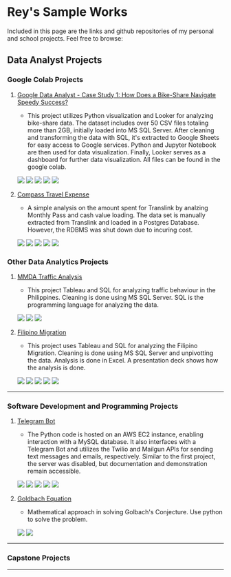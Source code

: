 # Rey's Sample Works

Included in this page are the links and github repositories of my personal and school projects.
Feel free to browse:

## Data Analyst Projects

### Google Colab Projects
1. [Google Data Analyst - Case Study 1: How Does a Bike-Share Navigate Speedy Success?](https://colab.research.google.com/drive/1SEMoFim_BMfPKq8fyGaW6xgIcSrSSUgb#scrollTo=DagP4WgtKWPE)
    - This project utilizes Python visualization and Looker for analyzing bike-share data. The dataset includes over 50 CSV files totaling more than 2GB, initially loaded into MS SQL Server. After cleaning and transforming the data with SQL, it's extracted to Google Sheets for easy access to Google services. Python and Jupyter Notebook are then used for data visualization. Finally, Looker serves as a dashboard for further data visualization. All files can be found in the google colab.

    <a><img src="https://img.shields.io/badge/MS%20SQL%20SERVER-FFDE59" /></a>
    <a><img src="https://img.shields.io/badge/Python-545353" /></a>
    <a><img src="https://img.shields.io/badge/SQL-D9AA1D" /></a>
    <a><img src="https://img.shields.io/badge/Jupyter%20Notebook-7DDA58" /></a>
    <a><img src="https://img.shields.io/badge/Google%20Looker%20Studio-01013C" /></a>
    
2. [Compass Travel Expense](https://colab.research.google.com/drive/1NdTEyaCMcY-cBJlOcmXoGG16lMLZ7jZ4#scrollTo=8TIQuM72gZ3j)
    - A simple analysis on the amount spent for Translink by analzing Monthly Pass and cash value loading. The data set is manually extracted from Translink and loaded in a Postgres Database. However, the RDBMS was shut down due to incuring cost.

    <a><img src="https://img.shields.io/badge/Postgres%20SQL-032DFF" /></a>
    <a><img src="https://img.shields.io/badge/Python-545353" /></a>
    <a><img src="https://img.shields.io/badge/SQL-D9AA1D" /></a>
    <a><img src="https://img.shields.io/badge/Jupyter%20Notebook-7DDA58" /></a>
    <a><img src="https://img.shields.io/badge/Google%20Looker%20Studio-01013C" /></a>

### Other Data Analytics Projects

1. [MMDA Traffic Analysis](https://reytorremis.github.io/rey_sample_works/mmda_dash/)
    - This project Tableau and SQL for analyzing traffic behaviour in the Philippines. Cleaning is done using MS SQL Server. SQL is the programming language for analyzing the data.

    <a><img src="https://img.shields.io/badge/MS%20SQL%20SERVER-FFDE59" /></a>
    <a><img src="https://img.shields.io/badge/SQL-D9AA1D" /></a>
    <a><img src="https://img.shields.io/badge/Tableau%20Public-05058E" /></a>

2. [Filipino Migration](https://reytorremis.github.io/rey_sample_works/filipino_migration_analysis)
    - This project uses Tableau and SQL for analyzing the Filipino Migration.  Cleaning is done using MS SQL Server and unpivotting the data. Analysis is done in Excel. A presentation deck shows how the analysis is done.

    <a><img src="https://img.shields.io/badge/MS%20SQL%20SERVER-FFDE59" /></a>
    <a><img src="https://img.shields.io/badge/Excel%20and%20Spreadsheets-058E43" /></a>
    <a><img src="https://img.shields.io/badge/Powerpoint%20Presentation-E96D07" /></a>
    <a><img src="https://img.shields.io/badge/SQL-D9AA1D" /></a>
    <a><img src="https://img.shields.io/badge/Tableau%20Public-05058E" /></a>
____

### Software Development and Programming Projects 

1. [Telegram Bot](https://reytorremis.github.io/rey_sample_works/telegrambot/)
    - The Python code is hosted on an AWS EC2 instance, enabling interaction with a MySQL database. It also interfaces with a Telegram Bot and utilizes the Twilio and Mailgun APIs for sending text messages and emails, respectively. Similar to the first project, the server was disabled, but documentation and demonstration remain accessible.

    <a><img src="https://img.shields.io/badge/Python-545353" /></a>
    <a><img src="https://img.shields.io/badge/Amazon%20Web%20Services-F50202" /></a>
    <a><img src="https://img.shields.io/badge/MySQL-40A9B9" /></a>
    <a><img src="https://img.shields.io/badge/SQL-D9AA1D" /></a>
    <a><img src="https://img.shields.io/badge/Telegram-1B8EE1" /></a>

2. [Goldbach Equation](https://colab.research.google.com/drive/1m8KwEv2cmQvE6SBJu-qUyoN0dJLreADe)
    - Mathematical approach in solving Golbach's Conjecture. Use python to solve the problem.

    <a><img src="https://img.shields.io/badge/Python-545353" /></a>
    <a><img src="https://img.shields.io/badge/Jupyter%20Notebook-7DDA58" /></a>
___

### Capstone Projects

___
